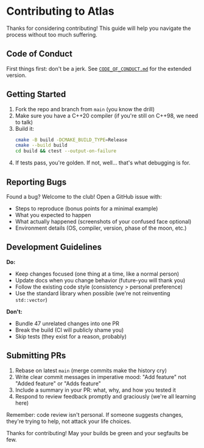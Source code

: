 # Contributing to Atlas

Thanks for considering contributing! This guide will help you navigate the process without too much suffering.

## Code of Conduct

First things first: don't be a jerk. See [`CODE_OF_CONDUCT.md`](CODE_OF_CONDUCT.md) for the extended version.

## Getting Started

1. Fork the repo and branch from `main` (you know the drill)
2. Make sure you have a C++20 compiler (if you're still on C++98, we need to talk)
3. Build it:
   ```bash
   cmake -B build -DCMAKE_BUILD_TYPE=Release
   cmake --build build
   cd build && ctest --output-on-failure
   ```
4. If tests pass, you're golden. If not, well... that's what debugging is for.

## Reporting Bugs

Found a bug? Welcome to the club! Open a GitHub issue with:
- Steps to reproduce (bonus points for a minimal example)
- What you expected to happen
- What actually happened (screenshots of your confused face optional)
- Environment details (OS, compiler, version, phase of the moon, etc.)

## Development Guidelines

**Do:**
- Keep changes focused (one thing at a time, like a normal person)
- Update docs when you change behavior (future-you will thank you)
- Follow the existing code style (consistency > personal preference)
- Use the standard library when possible (we're not reinventing `std::vector`)

**Don't:**
- Bundle 47 unrelated changes into one PR
- Break the build (CI will publicly shame you)
- Skip tests (they exist for a reason, probably)

## Submitting PRs

1. Rebase on latest `main` (merge commits make the history cry)
2. Write clear commit messages in imperative mood: "Add feature" not "Added feature" or "Adds feature"
3. Include a summary in your PR: what, why, and how you tested it
4. Respond to review feedback promptly and graciously (we're all learning here)

Remember: code review isn't personal. If someone suggests changes, they're trying to help, not attack your life choices.

Thanks for contributing! May your builds be green and your segfaults be few.

